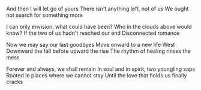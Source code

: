 And then I will let go of yours
There isn't anything left, not of us
We ought not search for something more

I can only envision, what could have been?
Who in the clouds above would know?
If the two of us hadn't reached our end
Disconnected romance

Now we may say our last goodbyes
Move onward to a new life West
Downward the fall before upward the rise
The rhythm of healing rinses the mess

Forever and always, we shall remain
In soul and in spirit, two youngling saps
Rooted in places where we cannot stay
Until the love that holds us finally cracks